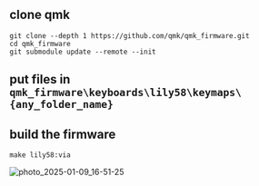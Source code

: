 ## clone qmk 

```
git clone --depth 1 https://github.com/qmk/qmk_firmware.git
cd qmk_firmware
git submodule update --remote --init
```

## put files in `qmk_firmware\keyboards\lily58\keymaps\{any_folder_name}`

## build the firmware 

```
make lily58:via
```

![photo_2025-01-09_16-51-25](https://github.com/user-attachments/assets/58553cac-f286-48a4-b5df-e3e2d3308bf8)
